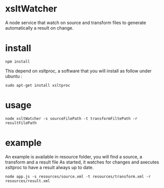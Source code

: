 # xsltWatcher
A node service that watch on source and transform files to generate automatically a result on change.

install
=======
    npm install
This depend on xsltproc, a software that you will install as follow under ubuntu :

    sudo apt-get install xsltproc
usage
=====
    node xsltWatcher -s sourceFilePath -t transformFiltePath -r resultFilePath

example
=======
An example is available in resource folder, you will find a source, a transform and a result file
As started, it watches for changes and axecutes xsltproc to have a result always up to date.

    node app.js -s resources/source.xml -t resources/transform.xml -r resources/result.xml
